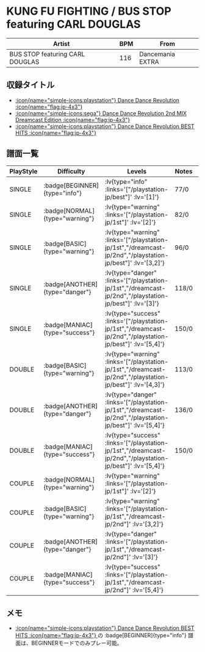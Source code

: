 # KUNG FU FIGHTING / BUS STOP featuring CARL DOUGLAS

|Artist|BPM|From|
|------|---|----|
|BUS STOP featuring CARL DOUGLAS|116|Dancemania EXTRA|

## 収録タイトル

- [ :icon{name="simple-icons:playstation"} Dance Dance Revolution :icon{name="flag:jp-4x3"} ](/playstation-jp/1st)
- [ :icon{name="simple-icons:sega"} Dance Dance Revolution 2nd MIX Dreamcast Edition :icon{name="flag:jp-4x3"} ](/dreamcast-jp/2nd)
- [ :icon{name="simple-icons:playstation"} Dance Dance Revolution BEST HITS :icon{name="flag:jp-4x3"} ](/playstation-jp/best)

## 譜面一覧

|PlayStyle|Difficulty|Levels|Notes|Movie|
|---------|----------|------|-----|-----|
|SINGLE| :badge[BEGINNER]{type="info"} | :lv{type="info" :links='["/playstation-jp/best"]' :lv='[1]'} |77/0||
|SINGLE| :badge[NORMAL]{type="warning"} | :lv{type="warning" :links='["/playstation-jp/1st"]' :lv='[2]'} |82/0||
|SINGLE| :badge[BASIC]{type="warning"} | :lv{type="warning" :links='["/playstation-jp/1st","/dreamcast-jp/2nd","/playstation-jp/best"]' :lv='[3,2]'} |96/0||
|SINGLE| :badge[ANOTHER]{type="danger"} | :lv{type="danger" :links='["/playstation-jp/1st","/dreamcast-jp/2nd","/playstation-jp/best"]' :lv='[3]'} |118/0||
|SINGLE| :badge[MANIAC]{type="success"} | :lv{type="success" :links='["/playstation-jp/1st","/dreamcast-jp/2nd","/playstation-jp/best"]' :lv='[5,4]'} |150/0||
|DOUBLE| :badge[BASIC]{type="warning"} | :lv{type="warning" :links='["/playstation-jp/1st","/dreamcast-jp/2nd","/playstation-jp/best"]' :lv='[4,3]'} |113/0||
|DOUBLE| :badge[ANOTHER]{type="danger"} | :lv{type="danger" :links='["/playstation-jp/1st","/dreamcast-jp/2nd","/playstation-jp/best"]' :lv='[5,4]'} |136/0||
|DOUBLE| :badge[MANIAC]{type="success"} | :lv{type="success" :links='["/playstation-jp/1st","/dreamcast-jp/2nd","/playstation-jp/best"]' :lv='[5,4]'} |150/0||
|COUPLE| :badge[NORMAL]{type="warning"} | :lv{type="warning" :links='["/playstation-jp/1st"]' :lv='[2]'} |||
|COUPLE| :badge[BASIC]{type="warning"} | :lv{type="warning" :links='["/playstation-jp/1st","/dreamcast-jp/2nd"]' :lv='[3,2]'} |||
|COUPLE| :badge[ANOTHER]{type="danger"} | :lv{type="danger" :links='["/playstation-jp/1st","/dreamcast-jp/2nd"]' :lv='[3]'} |||
|COUPLE| :badge[MANIAC]{type="success"} | :lv{type="success" :links='["/playstation-jp/1st","/dreamcast-jp/2nd"]' :lv='[5,4]'} |||

## メモ

- [ :icon{name="simple-icons:playstation"} Dance Dance Revolution BEST HITS :icon{name="flag:jp-4x3"} ](/playstation-jp/best)の :badge[BEGINNER]{type="info"} 譜面は、BEGINNERモードでのみプレー可能。
